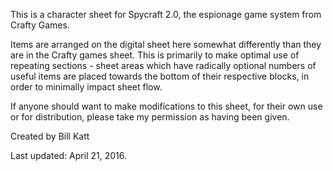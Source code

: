 This is a character sheet for Spycraft 2.0, the espionage game system from Crafty Games.

Items are arranged on the digital sheet here somewhat differently than they are in the Crafty games sheet.  This is primarily to make optimal use of repeating sections - sheet areas which have radically optional numbers of useful items are placed towards the bottom of their respective blocks, in order to minimally impact sheet flow.

If anyone should want to make modifications to this sheet, for their own use or for distribution, please take my permission as having been given.

Created by Bill Katt

Last updated: April 21, 2016.

